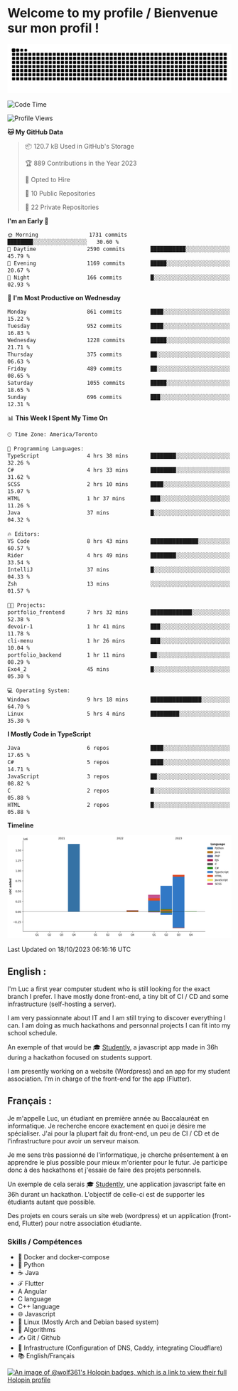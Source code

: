 # Welcome to my profile / Bienvenue sur mon profil !

![snake gif](https://github.com/wolf-361/wolf-361/blob/output/github-contribution-grid-snake.svg)

<!--START_SECTION:waka-->
![Code Time](http://img.shields.io/badge/Code%20Time-412%20hrs%2027%20mins-blue)

![Profile Views](http://img.shields.io/badge/Profile%20Views-0-blue)

**🐱 My GitHub Data** 

> 📦 120.7 kB Used in GitHub's Storage 
 > 
> 🏆 889 Contributions in the Year 2023
 > 
> 💼 Opted to Hire
 > 
> 📜 10 Public Repositories 
 > 
> 🔑 22 Private Repositories 
 > 
**I'm an Early 🐤** 

```text
🌞 Morning                1731 commits        ████████░░░░░░░░░░░░░░░░░   30.60 % 
🌆 Daytime                2590 commits        ███████████░░░░░░░░░░░░░░   45.79 % 
🌃 Evening                1169 commits        █████░░░░░░░░░░░░░░░░░░░░   20.67 % 
🌙 Night                  166 commits         █░░░░░░░░░░░░░░░░░░░░░░░░   02.93 % 
```
📅 **I'm Most Productive on Wednesday** 

```text
Monday                   861 commits         ████░░░░░░░░░░░░░░░░░░░░░   15.22 % 
Tuesday                  952 commits         ████░░░░░░░░░░░░░░░░░░░░░   16.83 % 
Wednesday                1228 commits        █████░░░░░░░░░░░░░░░░░░░░   21.71 % 
Thursday                 375 commits         ██░░░░░░░░░░░░░░░░░░░░░░░   06.63 % 
Friday                   489 commits         ██░░░░░░░░░░░░░░░░░░░░░░░   08.65 % 
Saturday                 1055 commits        █████░░░░░░░░░░░░░░░░░░░░   18.65 % 
Sunday                   696 commits         ███░░░░░░░░░░░░░░░░░░░░░░   12.31 % 
```


📊 **This Week I Spent My Time On** 

```text
🕑︎ Time Zone: America/Toronto

💬 Programming Languages: 
TypeScript               4 hrs 38 mins       ████████░░░░░░░░░░░░░░░░░   32.26 % 
C#                       4 hrs 33 mins       ████████░░░░░░░░░░░░░░░░░   31.62 % 
SCSS                     2 hrs 10 mins       ████░░░░░░░░░░░░░░░░░░░░░   15.07 % 
HTML                     1 hr 37 mins        ███░░░░░░░░░░░░░░░░░░░░░░   11.26 % 
Java                     37 mins             █░░░░░░░░░░░░░░░░░░░░░░░░   04.32 % 

🔥 Editors: 
VS Code                  8 hrs 43 mins       ███████████████░░░░░░░░░░   60.57 % 
Rider                    4 hrs 49 mins       ████████░░░░░░░░░░░░░░░░░   33.54 % 
IntelliJ                 37 mins             █░░░░░░░░░░░░░░░░░░░░░░░░   04.33 % 
Zsh                      13 mins             ░░░░░░░░░░░░░░░░░░░░░░░░░   01.57 % 

🐱‍💻 Projects: 
portfolio_frontend       7 hrs 32 mins       █████████████░░░░░░░░░░░░   52.38 % 
devoir-1                 1 hr 41 mins        ███░░░░░░░░░░░░░░░░░░░░░░   11.78 % 
cli-menu                 1 hr 26 mins        ███░░░░░░░░░░░░░░░░░░░░░░   10.04 % 
portfolio_backend        1 hr 11 mins        ██░░░░░░░░░░░░░░░░░░░░░░░   08.29 % 
Exo4_2                   45 mins             █░░░░░░░░░░░░░░░░░░░░░░░░   05.30 % 

💻 Operating System: 
Windows                  9 hrs 18 mins       ████████████████░░░░░░░░░   64.70 % 
Linux                    5 hrs 4 mins        █████████░░░░░░░░░░░░░░░░   35.30 % 
```

**I Mostly Code in TypeScript** 

```text
Java                     6 repos             ████░░░░░░░░░░░░░░░░░░░░░   17.65 % 
C#                       5 repos             ████░░░░░░░░░░░░░░░░░░░░░   14.71 % 
JavaScript               3 repos             ██░░░░░░░░░░░░░░░░░░░░░░░   08.82 % 
C                        2 repos             █░░░░░░░░░░░░░░░░░░░░░░░░   05.88 % 
HTML                     2 repos             █░░░░░░░░░░░░░░░░░░░░░░░░   05.88 % 
```



**Timeline**

![Lines of Code chart](https://raw.githubusercontent.com/wolf-361/wolf-361/main/assets/bar_graph.png)


 Last Updated on 18/10/2023 06:16:16 UTC
<!--END_SECTION:waka-->

## English : 

I'm Luc a first year computer student who is still looking for the exact branch I prefer. I have mostly done front-end, a tiny bit of CI / CD and some infrastructure (self-hosting a server).

I am very passionnate about IT and I am still trying to discover everything I can. I am doing as much hackathons and personnal projects I can fit into my school schedule.

An exemple of that would be 🎓 [Studently](https://github.com/wolf-361/Studently-CodeJam12), a javascript app made in 36h during a hackathon focused on students support.

I am presently working on a website (Wordpress) and an app for my student association. I'm in charge of the front-end for the app (Flutter).

## Français :

Je m'appelle Luc, un étudiant en première année au Baccalauréat en informatique. Je recherche encore exactement en quoi je désire me spécialiser. J'ai pour la plupart fait du front-end, un peu de CI / CD et de l'infrastructure pour avoir un serveur maison.

Je me sens très passionné de l'informatique, je cherche présentement à en apprendre le plus possible pour mieux m'orienter pour le futur. Je participe donc à des hackathons et j'essaie de faire des projets personnels.

Un exemple de cela serais 🎓 [Studently](https://github.com/wolf-361/Studently-CodeJam12), une application javascript faite en 36h durant un hackathon. L'objectif de celle-ci est de supporter les étudiants autant que possible.

Des projets en cours serais un site web (wordpress) et un application (front-end, Flutter) pour notre association étudiante.

###  Skills / Compétences

* 🐋 Docker and docker-compose
* 🐍 Python
* ☕ Java
* ℱ Flutter
* A Angular
* C language
* C++ language
* 🌐 Javascript
* 🐧 Linux (Mostly Arch and Debian based system)
* 🧩 Algorithms
* ✍️ Git / Github
* 📜 Infrastructure (Configuration of DNS, Caddy, integrating Cloudflare)
* 📚 English/Français

[![An image of @wolf361's Holopin badges, which is a link to view their full Holopin profile](https://holopin.me/wolf361)](https://holopin.io/@wolf361)


